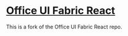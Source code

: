 # [Office UI Fabric React](http://dev.office.com/fabric)

This is a fork of the Office UI Fabric React repo.
